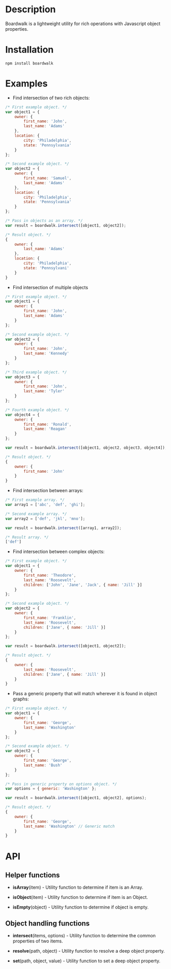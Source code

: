 Description
===========

Boardwalk is a lightweight utility for rich operations with Javascript object properties.

Installation
============

    npm install boardwalk

Examples
========

* Find intersection of two rich objects:

```javascript
/* First example object. */
var object1 = {
	owner: {
		first_name: 'John',
		last_name: 'Adams'
	},
	location: {
		city: 'Philadelphia',
		state: 'Pennsylvania'
	}
};

/* Second example object. */
var object2 = {
	owner: {
		first_name: 'Samuel',
		last_name: 'Adams'
	},
	location: {
		city: 'Philadelphia',
		state: 'Pennsylvania'
	}
};

/* Pass in objects as an array. */
var result = boardwalk.intersect([object1, object2]);

/* Result object. */
{
	owner: {
		last_name: 'Adams'
	},
	location: {
		city: 'Philadelphia',
		state: 'Pennsylvani'
	}
}
```

* Find intersection of multiple objects

```javascript
/* First example object. */
var object1 = {
	owner: {
		first_name: 'John',
		last_name: 'Adams'
	}
};

/* Second example object. */
var object2 = {
	owner: {
		first_name: 'John',
		last_name: 'Kennedy'
	}
};

/* Third example object. */
var object3 = {
	owner: {
		first_name: 'John',
		last_name: 'Tyler'
	}
};

/* Fourth example object. */
var object4 = {
	owner: {
		first_name: 'Ronald',
		last_name: 'Reagan'
	}
};

var result = boardwalk.intersect([object1, object2, object3, object4]);

/* Result object. */
{
	owner: {
		first_name: 'John'
	}
}
```

* Find intersection between arrays:

```javascript
/* First example array. */
var array1 = ['abc', 'def', 'ghi'];

/* Second example array. */
var array2 = ['def', 'jkl', 'mno'];

var result = boardwalk.intersect([array1, array2]);

/* Result array. */
['def']
```

* Find intersection between complex objects:

```javascript
/* First example object. */
var object1 = {
	owner: {
		first_name: 'Theodore',
		last_name: 'Roosevelt',
		children: ['John', 'Jane', 'Jack', { name: 'Jill' }]
	}		
};

/* Second example object. */
var object2 = {
	owner: {
		first_name: 'Franklin',
		last_name: 'Roosevelt',
		children: ['Jane', { name: 'Jill' }]
	}
};

var result = boardwalk.intersect([object1, object2]);

/* Result object. */
{
	owner: {
		last_name: 'Roosevelt',
		children: ['Jane', { name: 'Jill' }]
	}
}
```

* Pass a generic property that will match wherever it is found in object graphs:

```javascript
/* First example object. */
var object1 = {
	owner: {
		first_name: 'George',
		last_name: 'Washington'
	}
};

/* Second example object. */
var object2 = {
	owner: {
		first_name: 'George',
		last_name: 'Bush'
	}
};

/* Pass in generic property on options object. */
var options = { generic: 'Washington' };

var result = boardwalk.intersect([object1, object2], options);

/* Result object. */
{
	owner: {
		first_name: 'George',
		last_name: 'Washington' // Generic match
	}
}
```

API
===

Helper functions
----------------

* **isArray**(item) - Utility function to determine if item is an Array.

* **isObject**(item) - Utility function to determine if item is an Object.

* **isEmpty**(object) - Utility function to determine if object is empty.

Object handling functions
----------------

* **intersect**(items, options) - Utility function to determine the common properties of two items.

* **resolve**(path, object) - Utility function to resolve a deep object property.

* **set**(path, object, value) - Utility function to set a deep object property.